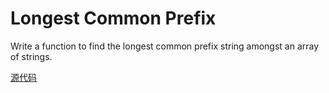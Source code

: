 # Longest Common Prefix

Write a function to find the longest common prefix string amongst an array of strings.  

[源代码](longest-common-prefix.cpp)


